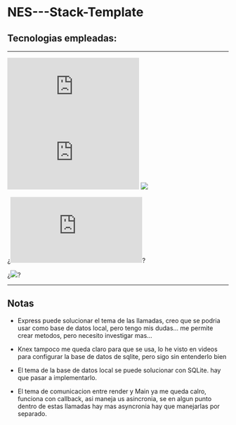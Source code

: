 # NES---Stack-Template

## Tecnologias empleadas:

---

![](https://logo.clearbit.com/nodejs.org)
![](https://logo.clearbit.com/electronjs.org)
![](https://sqlite.org/images/sqlite370_banner.gif)

¿![](https://logo.clearbit.com/expressjs.org)?

¿![](https://knexjs.org/knex-logo.png)?

---

## Notas

- Express puede solucionar el tema de las llamadas, creo que se podria usar como base de datos local, pero tengo mis dudas... me permite crear metodos, pero necesito investigar mas...

- Knex tampoco me queda claro para que se usa, lo he visto en videos para configurar la base de datos de sqlite, pero sigo sin entenderlo bien

- El tema de la base de datos local se puede solucionar con SQLite. hay que pasar a implementarlo.

- El tema de comunicacion entre render y Main ya me queda calro, funciona con callback, asi maneja us asincronia, se en algun punto dentro de estas llamadas hay mas asyncronia hay que manejarlas por separado.
